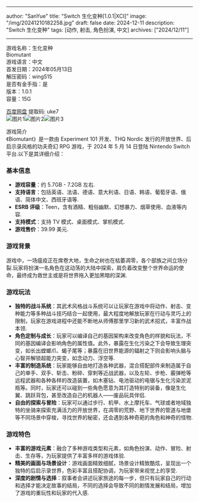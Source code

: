 
---
author: "SanYue"
title: "Switch 生化变种[1.0.1|XCI]"
image: "/img/20241210182258.jpg"
draft: false
date: 2024-12-11
description: "Switch 生化变种"
tags: [动作, 射击, 角色扮演, 中文]
archives: ["2024/12/11"]

---

游戏名称：生化变种   
Biomutant    
游戏语言：中文  
首发日期：2024年05月13日  
解压密码：wing515  
是否有金手指：是  
版本：1.0.1   
容量：15G

[百度网盘](https://pan.baidu.com/s/1vwoF0pT0X2rk1JmWOE4xtA) 提取码: uke7  
![图片1](/img/e0dc22.jpg)![图片2](/img/d9c62e.jpg)![图片3](/img/fba71b.jpg)  

游戏简介  
《Biomutant》是一款由 Experiment 101 开发、THQ Nordic 发行的开放世界、后启示录风格的功夫奇幻 RPG 游戏，于 2024 年 5 月 14 日登陆 Nintendo Switch 平台.以下是其详细介绍：

### 基本信息
- **游戏容量**：约 5.7GB - 7.2GB 左右.
- **支持语言**：包括英语、法语、德语、意大利语、日语、韩语、葡萄牙语、俄语、简体中文、西班牙语等.
- **ESRB 评级**：Teen，含有酒精、粗俗幽默、幻想暴力、烟草使用、血液等内容.
- **支持模式**：支持 TV 模式、桌面模式、掌机模式.
- **游戏售价**：39.99 美元.

### 游戏背景
游戏中，一场瘟疫正在席卷大地，生命之树也在枯萎凋零，各个部族之间立场分裂.玩家将扮演一名角色在这动荡的大陆中探索，肩负着改变整个世界命运的使命，最终成为救世主或是将世界拖入更加黑暗的深渊.

### 游戏玩法
- **独特的战斗系统**：其武术风格战斗系统可以让玩家在游戏中将动作、射击、变种能力等多种战斗技巧结合一起使用，最大程度地解放玩家在行动与灵巧上的限制，玩家在游戏进程中还能不断地从师傅那里学习新的武术招式，丰富作战本领.
- **角色定制与成长**：玩家可以编译自己的基因架构来改变角色的样貌和玩法，不同的基因编译会影响角色的属性值。此外，暴露在生化污染之下会导致生理突变，如长出螳螂爪、蝎子尾等；暴露在旧世界能源的辐射之下则会影响头脑与心智并解锁超能力突变，如念动力、浮空等.
- **丰富的制造系统**：玩家能够自由地打造各种武器，混合搭配部件来制造属于自己的单手、双手、斩击、粉碎、穿刺等近战武器，以及左轮、步枪、霰弹枪等远程武器和各种各样的改造装置，如木塞钻、电池驱动的电锯与生化污染淤泥瓶等。同时，玩家还可以碰到一些角色愿意为其打造特别的装备，像是生化翼、跳跃背包，甚至改造自己的机器人——废品玩具伴侣.
- **自由的探索与冒险**：玩家可以通过步行、机甲、水上摩托车、气球或者地域独特的坐骑来探索充满活力的开放世界，在凋零的荒野、地下世界的管道与地堡等不同场景中穿梭，寻找世界的秘密，还会遇到各种奇葩的角色和神奇的怪物.

### 游戏特色
- **丰富的游戏元素**：融合了多种游戏类型和元素，如角色扮演、动作、冒险、射击、生存等，为玩家提供了丰富多样的游戏体验.
- **精美的画面与场景设计**：游戏画面精致细腻，场景设计精致酷炫，呈现出一个独特的后启示录世界，色彩丰富且搭配协调，为玩家带来视觉上的享受.
- **深度的剧情与选择**：叙事者会讲述玩家旅途的每一步，但只有玩家自己的行动和选择才能决定故事的结局，不同的选择会导致不同的剧情发展和结局，增加了游戏的重玩性和玩家的代入感.
